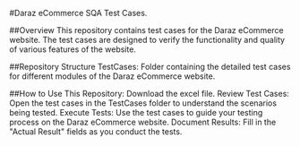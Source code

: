 #Daraz eCommerce SQA Test Cases.

##Overview
This repository contains test cases for the Daraz eCommerce website. The test cases are designed to verify the functionality and quality of various features of the website.

##Repository Structure
TestCases: Folder containing the detailed test cases for different modules of the Daraz eCommerce website.

##How to Use This Repository:
Download the excel file.
Review Test Cases: Open the test cases in the TestCases folder to understand the scenarios being tested.
Execute Tests: Use the test cases to guide your testing process on the Daraz eCommerce website.
Document Results: Fill in the "Actual Result" fields as you conduct the tests.
